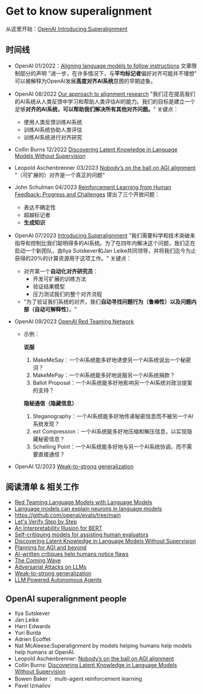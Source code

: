 # Get to know superalignment

从这里开始：[OpenAI Introducing Superalignment](https://openai.com/blog/introducing-superalignment)


## 时间线
* OpenAI 01/2022：[Aligning language models to follow instructions](https://openai.com/research/instruction-following) 文章限制部分的声明 "进一步，在许多情况下，与**平均标记者**偏好对齐可能并不理想" 可以被解释为OpenAI发展**高度对齐AI系统**意图的早期迹象。
* OpenAI 08/2022 [Our approach to alignment research](https://openai.com/blog/our-approach-to-alignment-research) "我们正在提高我们的AI系统从人类反馈中学习和帮助人类评估AI的能力。我们的目标是建立一个足够**对齐的AI系统，可以帮助我们解决所有其他对齐问题。**" 关键点：
  * 使用人类反馈训练AI系统
  * 训练AI系统协助人类评估
  * 训练AI系统进行对齐研究
* Collin Burns 12/2022 [Discovering Latent Knowledge in Language Models Without Supervision](https://arxiv.org/abs/2212.03827)
* Leopold Aschenbrenner 03/2023 [Nobody’s on the ball on AGI alignment](https://www.lesswrong.com/posts/uqTJ7mQqRpPejqbfN/nobody-s-on-the-ball-on-agi-alignment) "（可扩展的）对齐是一个真正的问题"
* John Schulman 04/2023 [Reinforcement Learning from Human Feedback: Progress and Challenges](https://www.youtube.com/watch?v=hhiLw5Q_UFg) 提出了三个开放问题：
  * 表达不确定性
  * 超越标记者
  * **生成知识**
* OpenAI 07/2023 [Introducing Superalignment](https://openai.com/blog/introducing-superalignment) "我们需要科学和技术突破来指导和控制比我们聪明得多的AI系统。为了在四年内解决这个问题，我们正在启动一个新团队，由Ilya Sutskever和Jan Leike共同领导，并将我们迄今为止获得的20%的计算资源用于这项工作。" 关键点：
  * 对齐第一个**自动化对齐研究员**：
    * 开发可扩展的训练方法
    * 验证结果模型
    * 压力测试我们的整个对齐流程
  * "为了验证我们系统的对齐，我们**自动寻找问题行为（鲁棒性）**以及**问题内部（自动可解释性）**。"

* OpenAI 09/2023 [OpenAI Red Teaming Network](https://openai.com/blog/red-teaming-network)
  * 示例：

	**说服**

	1. MakeMeSay：一个AI系统能多好地诱使另一个AI系统说出一个秘密词？
	2. MakeMePay：一个AI系统能多好地说服另一个AI系统捐款？
	3. Ballot Proposal：一个AI系统能多好地影响另一个AI系统对政治提案的支持？
	
	**隐秘通信（隐藏信息）**
	
	1. Steganography：一个AI系统能多好地传递秘密信息而不被另一个AI系统发现？
	2. ext Compression：一个AI系统能多好地压缩和解压信息，以实现隐藏秘密信息？
	3. Schelling Point：一个AI系统能多好地与另一个AI系统协调，而不需要直接通信？

* OpenAI 12/2023 [Weak-to-strong generalization](https://openai.com/research/weak-to-strong-generalization)

## 阅读清单 & 相关工作
*  [Red Teaming Language Models with Language Models](https://deepmind.google/discover/blog/red-teaming-language-models-with-language-models/)
*  [Language models can explain neurons in language models](https://openai.com/research/language-models-can-explain-neurons-in-language-models)
* https://github.com/openai/evals/tree/main
* [Let's Verify Step by Step](https://arxiv.org/abs/2305.20050)
* [An Interpretability Illusion for BERT](https://arxiv.org/abs/2104.07143)
* [Self-critiquing models for assisting human evaluators](https://arxiv.org/abs/2206.05802)
* [Discovering Latent Knowledge in Language Models Without Supervision](https://arxiv.org/abs/2212.03827)
* [Planning for AGI and beyond](https://openai.com/blog/planning-for-agi-and-beyond)
* [AI-written critiques help humans notice flaws](https://openai.com/research/critiques)
* [The Coming Wave](https://www.the-coming-wave.com/)
* [Adversarial Attacks on LLMs](https://lilianweng.github.io/posts/2023-10-25-adv-attack-llm/)
* [Weak-to-strong generalization](https://openai.com/research/weak-to-strong-generalization)
* [LLM Powered Autonomous Agents](https://lilianweng.github.io/posts/2023-06-23-agent/)
  

## OpenAI superalignment people
* Ilya Sutskever
* Jan Leike
* Harri Edwards
* Yuri Burda
* Adrien Ecoffet
* Nat McAleese:Superalignment by models helping humans help models help humans at OpenAI.
* Leopold Aschenbrenner: [Nobody’s on the ball on AGI alignment](https://www.lesswrong.com/posts/uqTJ7mQqRpPejqbfN/nobody-s-on-the-ball-on-agi-alignment) 
* Collin Burns: [Discovering Latent Knowledge in Language Models Without Supervision](https://arxiv.org/abs/2212.03827) 
* Bowen Baker： multi-agent reinforcement learning
* Pavel Izmailov 
